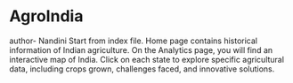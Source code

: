 # AgroIndia
author- Nandini
Start from index file.
Home page contains historical information of Indian agriculture.
On the Analytics page, you will find an interactive map of India. Click on each state to explore specific agricultural data, including crops grown, challenges faced, and innovative solutions.
